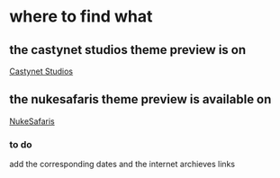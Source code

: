 # where to find what

## the castynet studios theme preview is on

[Castynet Studios](https://kenyanwebdeveloper.blogspot.com/)

## the nukesafaris theme preview is available on

[NukeSafaris](https://blog.genztech.xyz/)

### to do

add the corresponding dates and the internet archieves links
